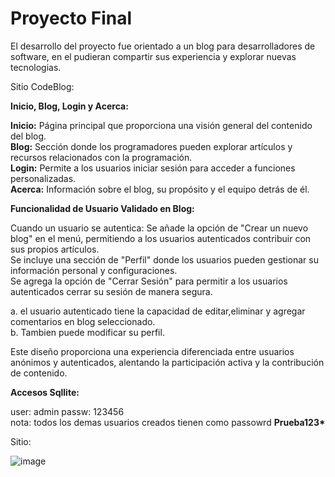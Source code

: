# Proyecto Final

El desarrollo del proyecto fue orientado a un blog para desarrolladores de software, en el pudieran compartir sus experiencia y explorar nuevas tecnologias.

Sitio CodeBlog:

<b>Inicio, Blog, Login y Acerca:</b>

<b>Inicio:</b> Página principal que proporciona una visión general del contenido del blog.<br>
<b>Blog:</b> Sección donde los programadores pueden explorar artículos y recursos relacionados con la programación.<br>
<b>Login:</b> Permite a los usuarios iniciar sesión para acceder a funciones personalizadas.<br>
<b>Acerca:</b> Información sobre el blog, su propósito y el equipo detrás de él.<br>

<b>Funcionalidad de Usuario Validado en Blog:</b><br>

Cuando un usuario se autentica:
Se añade la opción de "Crear un nuevo blog" en el menú, permitiendo a los usuarios autenticados contribuir con sus propios artículos.<br>
Se incluye una sección de "Perfil" donde los usuarios pueden gestionar su información personal y configuraciones.<br>
Se agrega la opción de "Cerrar Sesión" para permitir a los usuarios autenticados cerrar su sesión de manera segura.<br>

a. el usuario autenticado tiene la capacidad de editar,eliminar y agregar comentarios en blog seleccionado.<br>
b. Tambien puede modificar su perfil.

Este diseño proporciona una experiencia diferenciada entre usuarios anónimos y autenticados, alentando la participación activa y la contribución de contenido.

<b>Accesos Sqllite:</b>

user: admin  passw: 123456<br>
nota: todos los demas usuarios creados tienen como passowrd <b>Prueba123*</b>


Sitio:

![image](https://github.com/sriverar03/ProyectoFinal/assets/95256304/6134e39d-0871-4412-8bf0-b5a9ea9c6537)














